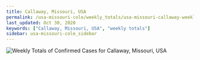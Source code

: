 ```yaml
---
title: Callaway, Missouri, USA
permalink: /usa-missouri-cole/weekly_totals/usa-missouri-callaway-weekly_totals.html
last_updated: Oct 30, 2020
keywords: ["Callaway, Missouri, USA", "weekly totals"]
sidebar: usa-missouri-cole_sidebar
---
```


![Weekly Totals of Confirmed Cases for Callaway, Missouri, USA](/covid_tracker/images/graphs/usa-missouri-callaway-weekly_totals_graph.png)
